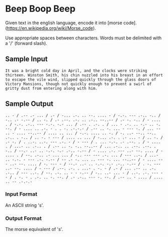 # Beep Boop Beep
Given text in the english language, encode it into [morse code].(https://en.wikipedia.org/wiki/Morse_code).

Use appropriate spaces between characters. Words must be delimited with a '/' (forward slash).

## Sample Input
```
It was a bright cold day in April, and the clocks were striking thirteen. Winston Smith, his chin nuzzled into his breast in an effort to escape the vile wind, slipped quickly through the glass doors of Victory Mansions, though not quickly enough to prevent a swirl of gritty dust from entering along with him.
```

## Sample Output
```
.. - / .-- .- ... / .- / -... .-. .. --. .... - / -.-. --- .-.. -.. / -.. .- -.-- / .. -. / .- .--. .-. .. .-.. --..-- / .- -. -.. / - .... . / -.-. .-.. --- -.-. -.- ... / .-- . .-. . / ... - .-. .. -.- .. -. --. / - .... .. .-. - . . -. .-.-.- / .-- .. -. ... - --- -. / ... -- .. - .... --..-- / .... .. ... / -.-. .... .. -. / -. ..- --.. --.. .-.. . -.. / .. -. - --- / .... .. ... / -... .-. . .- ... - / .. -. / .- -. / . ..-. ..-. --- .-. - / - --- / . ... -.-. .- .--. . / - .... . / ...- .. .-.. . / .-- .. -. -.. --..-- / ... .-.. .. .--. .--. . -.. / --.- ..- .. -.-. -.- .-.. -.-- / - .... .-. --- ..- --. .... / - .... . / --. .-.. .- ... ... / -.. --- --- .-. ... / --- ..-. / ...- .. -.-. - --- .-. -.-- / -- .- -. ... .. --- -. ... --..-- / - .... --- ..- --. .... / -. --- - / --.- ..- .. -.-. -.- .-.. -.-- / . -. --- ..- --. .... / - --- / .--. .-. . ...- . -. - / .- / ... .-- .. .-. .-.. / --- ..-. / --. .-. .. - - -.-- / -.. ..- ... - / ..-. .-. --- -- / . -. - . .-. .. -. --. / .- .-.. --- -. --. / .-- .. - .... / .... .. -- .-.-.-
```

### Input Format
An ASCII string 's'.

### Output Format
The morse equivalent of 's'.
